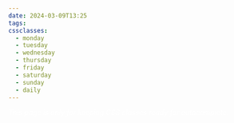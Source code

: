 ```yaml
---
date: 2024-03-09T13:25
tags: 
cssclasses:
  - monday
  - tuesday
  - wednesday
  - thursday
  - friday
  - saturday
  - sunday
  - daily
---
```

<div style="background-color=black;color:white">
<i>This page is only for keeping CSS classes ready for autocomplete.</i>
</div>